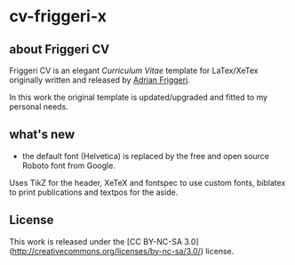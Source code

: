 # cv-friggeri-x

## about Friggeri CV
Friggeri CV is an elegant *Curriculum Vitae* template for LaTex/XeTex originally written and released by [Adrian Friggeri](https://github.com/afriggeri).

In this work the original template is updated/upgraded and fitted to my personal needs.

## what's new
  - the default font (Helvetica) is replaced by the free and open source  Roboto font from Google.

Uses TikZ for the header, XeTeX and fontspec to use custom fonts, biblatex to print publications and textpos for the aside.

## License

This work is released under the [CC BY-NC-SA 3.0] (http://creativecommons.org/licenses/by-nc-sa/3.0/) license.

